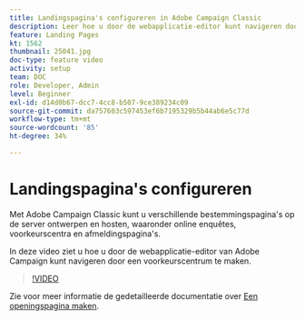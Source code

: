 ```yaml
---
title: Landingspagina's configureren in Adobe Campaign Classic
description: Leer hoe u door de webapplicatie-editor kunt navigeren door een voorkeurscentrum te maken.
feature: Landing Pages
kt: 1562
thumbnail: 25041.jpg
doc-type: feature video
activity: setup
team: DOC
role: Developer, Admin
level: Beginner
exl-id: d14d0b67-dcc7-4cc8-b507-9ce389234c09
source-git-commit: da757603c597453ef6b7195329b5b44ab6e5c77d
workflow-type: tm+mt
source-wordcount: '85'
ht-degree: 34%

---
```


# Landingspagina&#39;s configureren

Met Adobe Campaign Classic kunt u verschillende bestemmingspagina&#39;s op de server ontwerpen en hosten, waaronder online enquêtes, voorkeurscentra en afmeldingspagina&#39;s.

In deze video ziet u hoe u door de webapplicatie-editor van Adobe Campaign kunt navigeren door een voorkeurscentrum te maken.

>[!VIDEO](https://video.tv.adobe.com/v/25041?quality=12)

Zie voor meer informatie de gedetailleerde documentatie over [Een openingspagina maken](https://experienceleague.adobe.com/docs/campaign-classic/using/designing-content/editing-html-content/creating-a-landing-page.html).
